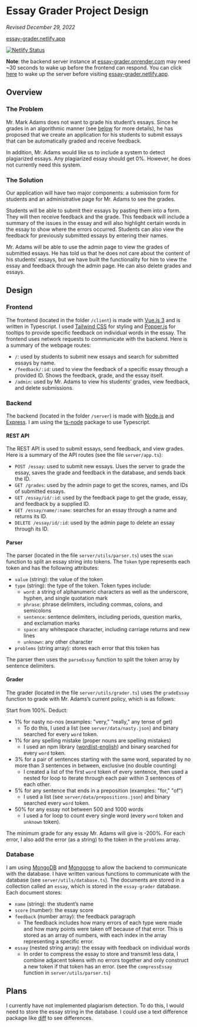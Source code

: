 # Essay Grader Project Design

*Revised December 29, 2022*

[essay-grader.netlify.app](https://essay-grader.netlify.app)

[![Netlify Status](https://api.netlify.com/api/v1/badges/24c2a4e4-6714-4194-8da4-0b1341dde2b2/deploy-status)](https://app.netlify.com/sites/essay-grader/deploys)

**Note**: the backend server instance at [essay-grader.onrender.com](https://essay-grader.onrender.com/) may need ~30 seconds to wake up before the frontend can respond. You can click [here](https://essay-grader.onrender.com/) to wake up the server before visiting [essay-grader.netlify.app](https://essay-grader.netlify.app).

## Overview

### The Problem

Mr. Mark Adams does not want to grade his student’s essays. Since he grades in an algorithmic manner (see [below](#grader) for more details), he has proposed that we create an application for his students to submit essays that can be automatically graded and receive feedback.

In addition, Mr. Adams would like us to include a system to detect plagiarized essays. Any plagiarized essay should get 0%. However, he does not currently need this system.

### The Solution

Our application will have two major components: a submission form for students and an administrative page for Mr. Adams to see the grades.

Students will be able to submit their essays by pasting them into a form. They will then receive feedback and the grade. This feedback will include a summary of the issues in the essay and will also highlight certain words in the essay to show where the errors occurred. Students can also view the feedback for previously submitted essays by entering their names.

Mr. Adams will be able to use the admin page to view the grades of submitted essays. He has told us that he does not care about the content of his students’ essays, but we have built the functionality for him to view the essay and feedback through the admin page. He can also delete grades and essays.

## Design

### Frontend

The frontend (located in the folder `/client`) is made with [Vue.js 3](https://vuejs.org/) and is written in Typescript. I used [Tailwind CSS](https://tailwindcss.com/) for styling and [Popper.js](https://popper.js.org/) for tooltips to provide specific feedback on individual words in the essay. The frontend uses network requests to communicate with the backend. Here is a summary of the webpage routes:

- `/`: used by students to submit new essays and search for submitted essays by name.
- `/feedback/:id`: used to view the feedback of a specific essay through a provided ID. Shows the feedback, grade, and the essay itself.
- `/admin`: used by Mr. Adams to view his students’ grades, view feedback, and delete submissions.

### Backend

The backend (located in the folder `/server`) is made with [Node.js](https://nodejs.org/) and [Express](https://expressjs.com/). I am using the [ts-node](https://typestrong.org/ts-node/) package to use Typescript.

#### REST API

The REST API is used to submit essays, send feedback, and view grades. Here is a summary of the API routes (see the file `server/app.ts`):

- `POST /essay`: used to submit new essays. Uses the server to grade the essay, saves the grade and feedback in the database, and sends back the ID.
- `GET /grades`: used by the admin page to get the scores, names, and IDs of submitted essays.
- `GET /essay/id/:id`: used by the feedback page to get the grade, essay, and feedback by a supplied ID.
- `GET /essay/name/:name`: searches for an essay through a name and returns its ID.
- `DELETE /essay/id/:id`: used by the admin page to delete an essay through its ID.

#### Parser

The parser (located in the file `server/utils/parser.ts`) uses the `scan` function to split an essay string into tokens. The `Token` type represents each token and has the following attributes:

- `value` (string): the value of the token
- `type` (string): the type of the token. Token types include:
    - `word`: a string of alphanumeric characters as well as the underscore, hyphen, and single quotation mark
    - `phrase`: phrase delimiters, including commas, colons, and semicolons
    - `sentence`: sentence delimiters, including periods, question marks, and exclamation marks
    - `space`: any whitespace character, including carriage returns and new lines
    - `unknown`: any other character
- `problems` (string array): stores each error that this token has

The parser then uses the `parseEssay` function to split the token array by sentence delimiters.

#### Grader

The grader (located in the file `server/utils/grader.ts`) uses the `gradeEssay` function to grade with Mr. Adams’s current policy, which is as follows:

Start from 100%. Deduct:

- 1% for nasty no-nos (examples: "very," "really," any tense of get)
    - To do this, I used a list (see `server/data/nasty.json`) and binary searched for every `word` token.
- 1% for any spelling mistake (proper nouns are spelling mistakes)
    - I used an npm library ([wordlist-english](https://www.npmjs.com/package/wordlist-english)) and binary searched for every `word` token.
- 3% for a pair of sentences starting with the same word, separated by no more than 3 sentences in between, exclusive (no double counting)
    - I created a list of the first `word` token of every sentence, then used a nested for loop to iterate through each pair within 3 sentences of each other.
- 5% for any sentence that ends in a preposition (examples: "for," "of")
    - I used a list (see `server/data/prepositions.json`) and binary searched every `word` token.
- 50% for any essay not between 500 and 1000 words
    - I used a for loop to count every single word (every `word` token and `unknown` token).

The minimum grade for any essay Mr. Adams will give is -200%. For each error, I also add the error (as a string) to the token in the `problems` array.

### Database

I am using [MongoDB](https://www.mongodb.com/) and [Mongoose](https://mongoosejs.com/) to allow the backend to communicate with the database. I have written various functions to communicate with the database (see `server/utils/database.ts`). The documents are stored in a collection called an `essay`, which is stored in the `essay-grader` database. Each document stores:

- `name` (string):  the student’s name
- `score` (number): the essay score
- `feedback` (number array): the feedback paragraph
    - The feedback includes how many errors of each type were made and how many points were taken off because of that error. This is stored as an array of numbers, with each index in the array representing a specific error.
- `essay` (nested string array): the essay with feedback on individual words
    - In order to compress the essay to store and transmit less data, I combine adjacent tokens with no errors together and only construct a new token if that token has an error. (see the `compressEssay` function in `server/utils/parser.ts`)

## Plans

I currently have not implemented plagiarism detection. To do this, I would need to store the essay string in the database. I could use a text difference package like [diff](https://www.npmjs.com/package/diff) to see differences.